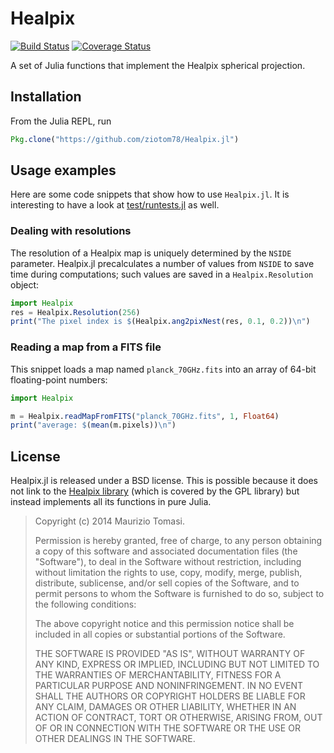 # Healpix

[![Build Status](https://travis-ci.org/ziotom78/Healpix.jl.svg?branch=master)](https://travis-ci.org/ziotom78/Healpix.jl)
[![Coverage Status](https://img.shields.io/coveralls/ziotom78/Healpix.jl.svg)](https://coveralls.io/r/ziotom78/Healpix.jl?branch=master)

A set of Julia functions that implement the Healpix spherical
projection.

## Installation

From the Julia REPL, run

````julia
Pkg.clone("https://github.com/ziotom78/Healpix.jl")
````

## Usage examples

Here are some code snippets that show how to use `Healpix.jl`. It is
interesting to have a look at
[test/runtests.jl](https://github.com/ziotom78/Healpix.jl/blob/master/test/runtests.jl)
as well.

### Dealing with resolutions

The resolution of a Healpix map is uniquely determined by the `NSIDE`
parameter. Healpix.jl precalculates a number of values from `NSIDE` to
save time during computations; such values are saved in a
`Healpix.Resolution` object:

`````julia
import Healpix
res = Healpix.Resolution(256)
print("The pixel index is $(Healpix.ang2pixNest(res, 0.1, 0.2))\n")
`````

### Reading a map from a FITS file

This snippet loads a map named `planck_70GHz.fits` into an array of
64-bit floating-point numbers:

`````julia
import Healpix

m = Healpix.readMapFromFITS("planck_70GHz.fits", 1, Float64)
print("average: $(mean(m.pixels))\n")
`````

## License

Healpix.jl is released under a BSD license. This is possible because it
does not link to the [Healpix library](http://healpix.jpl.nasa.gov/)
(which is covered by the GPL library) but instead implements all its
functions in pure Julia.

> Copyright (c) 2014 Maurizio Tomasi.
>
> Permission is hereby granted, free of charge, to any person obtaining
> a copy of this software and associated documentation files (the
> "Software"), to deal in the Software without restriction, including
> without limitation the rights to use, copy, modify, merge, publish,
> distribute, sublicense, and/or sell copies of the Software, and to
> permit persons to whom the Software is furnished to do so, subject to
> the following conditions:
>
> The above copyright notice and this permission notice shall be
> included in all copies or substantial portions of the Software.
>
> THE SOFTWARE IS PROVIDED "AS IS", WITHOUT WARRANTY OF ANY KIND,
> EXPRESS OR IMPLIED, INCLUDING BUT NOT LIMITED TO THE WARRANTIES OF
> MERCHANTABILITY, FITNESS FOR A PARTICULAR PURPOSE AND NONINFRINGEMENT.
> IN NO EVENT SHALL THE AUTHORS OR COPYRIGHT HOLDERS BE LIABLE FOR ANY
> CLAIM, DAMAGES OR OTHER LIABILITY, WHETHER IN AN ACTION OF CONTRACT,
> TORT OR OTHERWISE, ARISING FROM, OUT OF OR IN CONNECTION WITH THE
> SOFTWARE OR THE USE OR OTHER DEALINGS IN THE SOFTWARE.

